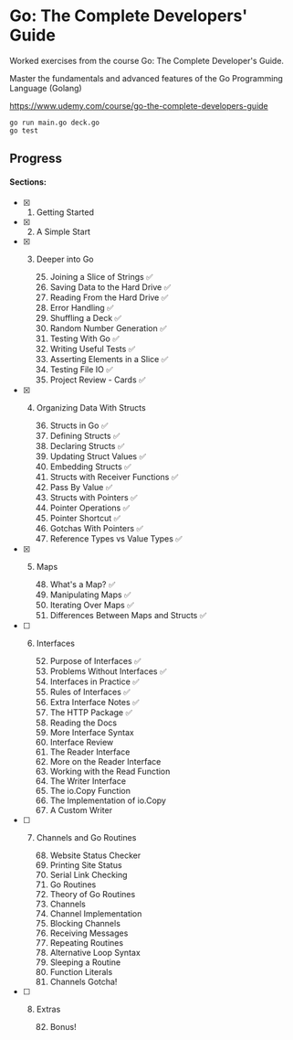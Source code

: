 # Go: The Complete Developers' Guide

Worked exercises from the course Go: The Complete Developer's Guide. 

Master the fundamentals and advanced features of the Go Programming Language (Golang)

https://www.udemy.com/course/go-the-complete-developers-guide

````
go run main.go deck.go
go test
````

## Progress

#### Sections:
- [x] 1. Getting Started
- [x] 2. A Simple Start
- [x] 3. Deeper into Go
        
        25. Joining a Slice of Strings ✅
        26. Saving Data to the Hard Drive ✅
        27. Reading From the Hard Drive ✅
        28. Error Handling ✅
        29. Shuffling a Deck ✅
        30. Random Number Generation ✅
        31. Testing With Go ✅
        32. Writing Useful Tests ✅
        33. Asserting Elements in a Slice ✅
        34. Testing File IO ✅
        35. Project Review - Cards ✅ 

- [x] 4. Organizing Data With Structs
    
        36. Structs in Go ✅
        37. Defining Structs ✅
        38. Declaring Structs ✅
        39. Updating Struct Values ✅ 
        40. Embedding Structs ✅
        41. Structs with Receiver Functions ✅ 
        42. Pass By Value ✅
        43. Structs with Pointers ✅
        44. Pointer Operations ✅
        45. Pointer Shortcut ✅
        46. Gotchas With Pointers ✅
        47. Reference Types vs Value Types ✅

- [x] 5. Maps

        48. What's a Map? ✅
        49. Manipulating Maps ✅
        50. Iterating Over Maps ✅
        51. Differences Between Maps and Structs ✅
    
- [ ] 6. Interfaces
    
        52. Purpose of Interfaces ✅
        53. Problems Without Interfaces ✅
        54. Interfaces in Practice ✅
        55. Rules of Interfaces ✅
        56. Extra Interface Notes ✅
        57. The HTTP Package ✅
        58. Reading the Docs
        59. More Interface Syntax
        60. Interface Review
        61. The Reader Interface
        62. More on the Reader Interface
        63. Working with the Read Function
        64. The Writer Interface
        65. The io.Copy Function
        66. The Implementation of io.Copy
        67. A Custom Writer

- [ ] 7. Channels and Go Routines
    
        68. Website Status Checker
        69. Printing Site Status
        70. Serial Link Checking
        71. Go Routines
        72. Theory of Go Routines
        73. Channels
        74. Channel Implementation
        75. Blocking Channels
        76. Receiving Messages
        77. Repeating Routines
        78. Alternative Loop Syntax
        79. Sleeping a Routine
        80. Function Literals
        81. Channels Gotcha!
    
- [ ] 8. Extras

       82. Bonus!
    
